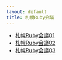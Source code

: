 ```yaml
---
layout: default
title: 札幌Ruby会議
---
```

* [札幌Ruby会議01](http://regional.rubykaigi.org/sapporo01)
* [札幌Ruby会議02](http://regional.rubykaigi.org/sapporo02)
* [札幌Ruby会議03](http://regional.rubykaigi.org/sapporo03)
